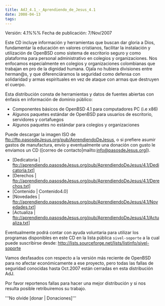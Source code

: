 ```yaml
---
title: AdJ_4.1_-_Aprendiendo_de_Jesus_4.1
date: 2008-04-13
tags:
---
```

Versión: 4.1%%%
Fecha de publicación: 7/Nov/2007


Este CD incluye información y herramientas que buscan dar gloria a Dios, fundamentar la educación en valores cristianos, facilitar la instalación y utilización de OpenBSD como sistema de escritorio seguro y como plataforma para personal administrativo en colegios y organizaciones. Nos enfocamos especialmente en colegios y organizaciones colombianas que trabajan en pro de la dignidad humana. Ojala no hubiera divisiones entre herman@s, y que diferenciáramos la seguridad como defensa con solidaridad y armas espirituales en vez de ataque con armas que destruyen el cuerpo. 

Esta distribución consta de herramientas y datos de fuentes abiertas con énfasis en información de dominio público:

* Componentes básicos de OpenBSD 4.1 para computadores PC (i.e x86)
* Algunos paquetes estándar de OpenBSD para usuarios de escritorio, servidores y cortafuegos
* Algunos paquetes no estándar para colegios y organizaciones 

Puede descargar la imagen ISO de ftp://ftp.pasosdeJesus.org/pub/AprendiendoDeJesus, o si prefiere asumir gastos de manufactura, envío y eventualmente una donación con gusto le enviamos un CD ([correo de contacto|mailto:info@pasosdeJesus.org]).

* [Dedicatoria | ftp://aprendiendo.pasosdeJesus.org/pub/AprendiendoDeJesus/4.1/Dedicatoria.txt]
* [Derechos  | ftp://aprendiendo.pasosdeJesus.org/pub/AprendiendoDeJesus/4.1/Derechos.txt]
* [Contenido | Contenido4.0]
* [Novedades | ftp://aprendiendo.pasosdeJesus.org/pub/AprendiendoDeJesus/4.1/Novedades.txt]
* [Actualiza | ftp://aprendiendo.pasosdeJesus.org/pub/AprendiendoDeJesus/4.1/Actualiza.txt]

Eventualmente podrá contar con ayuda voluntaria para utilizar los programas disponibles en este CD en la lista pública ```sivel-soporte``` a la cual puede suscribirse desde: http://lists.sourceforge.net/lists/listinfo/sivel-soporte

Vamos desfasados con respecto a la versión más reciente de OpenBSD para no afectar económicamente a ese proyecto, pero todas las fallas de seguridad conocidas hasta Oct.2007 están cerradas en esta distribución AdJ.


Por favor reportenos fallas para hacer una mejor distribución y si nos resulta posible retribuiremos su trabajo.

'''No olvide [donar | Donaciones]'''
